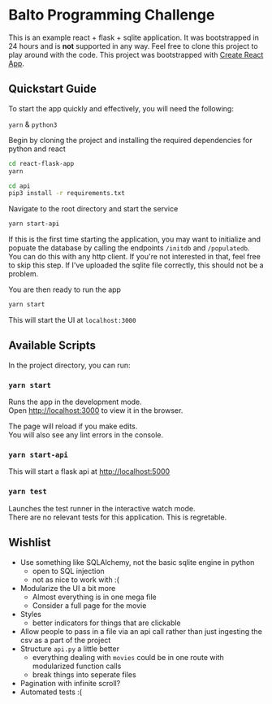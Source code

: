 # Balto Programming Challenge

This is an example react + flask + sqlite application. It was bootstrapped in 24 hours and is **not** supported in any way.
Feel free to clone this project to play around with the code.
This project was bootstrapped with [Create React App](https://github.com/facebook/create-react-app).

## Quickstart Guide

To start the app quickly and effectively, you will need the following:

`yarn` & `python3`

Begin by cloning the project and installing the required dependencies for python and react

```bash
cd react-flask-app
yarn

cd api
pip3 install -r requirements.txt
```

Navigate to the root directory and start the service

```bash
yarn start-api
```

If this is the first time starting the application, you may want to initialize and popuate the database by calling the endpoints `/initdb` and `/populatedb`. You can do this with any http client. If you're not interested in that, feel free to skip this step. If I've uploaded the sqlite file correctly, this should not be a problem.

You are then ready to run the app

```bash
yarn start
```

This will start the UI at `localhost:3000`

## Available Scripts

In the project directory, you can run:

### `yarn start`

Runs the app in the development mode.\
Open [http://localhost:3000](http://localhost:3000) to view it in the browser.

The page will reload if you make edits.\
You will also see any lint errors in the console.

### `yarn start-api`

This will start a flask api at [http://localhost:5000](http://localhost:5000)

### `yarn test`

Launches the test runner in the interactive watch mode.\
There are no relevant tests for this application. This is regretable.

## Wishlist

- Use something like SQLAlchemy, not the basic sqlite engine in python
  - open to SQL injection
  - not as nice to work with :(
- Modularize the UI a bit more
  - Almost everything is in one mega file
  - Consider a full page for the movie
- Styles
  - better indicators for things that are clickable
- Allow people to pass in a file via an api call rather than just ingesting the csv as a part of the project
- Structure `api.py` a little better
  - everything dealing with `movies` could be in one route with modularized function calls
  - break things into seperate files
- Pagination with infinite scroll?
- Automated tests :(
